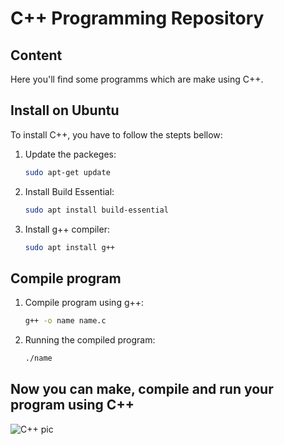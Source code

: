 # C++ Programming Repository

## Content
Here you'll find some programms which are make using C++.

## Install on Ubuntu
To install C++, you have to follow the stepts bellow:

1. Update the packeges:
    ```bash
    sudo apt-get update
    ```

2. Install Build Essential:
    ```bash
    sudo apt install build-essential
    ```

3. Install g++ compiler:
    ```bash
    sudo apt install g++
    ```



## Compile program
1. Compile program using g++:
    ```bash
    g++ -o name name.c
    ```

2. Running the compiled program:
    ```bash
    ./name
    ```


## Now you can make, compile and run your program using C++
![C++ pic](https://download.logo.wine/logo/C%2B%2B/C%2B%2B-Logo.wine.png)
